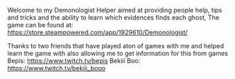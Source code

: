 Welcome to my Demonologist Helper aimed at providing people help, tips and tricks and the ability to learn which evidences finds each ghost,
The game can be found at: https://store.steampowered.com/app/1929610/Demonologist/

Thanks to two friends that have played aton of games with me and helped learn the game with also allowing me to get information for this from games
Bepis: https://www.twitch.tv/bepis
Bekiii Boo: https://www.twitch.tv/bekiii_booo

